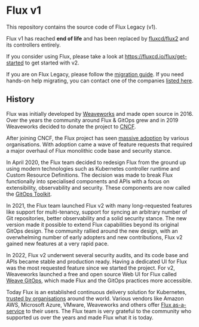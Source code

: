 # Flux v1

This repository contains the source code of Flux Legacy (v1).

Flux v1 has reached **end of life** and has been replaced by [fluxcd/flux2](https://github.com/fluxcd/flux2)
and its controllers entirely.

If you consider using Flux, please take a look at <https://fluxcd.io/flux/get-started>
to get started with v2.

If you are on Flux Legacy, please follow the [migration guide](https://fluxcd.io/flux/migration).
If you need hands-on help migrating, you can contact one of the companies
[listed here](https://fluxcd.io/support/#my-employer-needs-additional-help).

## History

Flux was initially developed by [Weaveworks](https://weave.works) and made open source in 2016.
Over the years the community around Flux & GitOps grew and in 2019 Weaveworks decided to donate
the project to [CNCF](https://cncf.io).

After joining CNCF, the Flux project has seen [massive adoption](https://fluxcd.io/adopters/)
by various organisations. With adoption came a wave of feature requests
that required a major overhaul of Flux monolithic code base and security stance.

In April 2020, the Flux team decided to redesign Flux from the ground up using modern
technologies such as Kubernetes controller runtime and Custom Resource Definitions.
The decision was made to break Flux functionally into specialised components and APIs
with a focus on extensibility, observability and security.
These components are now called the [GitOps Toolkit](https://fluxcd.io/flux/components/).

In 2021, the Flux team launched Flux v2 with many long-requested features like
support for multi-tenancy, support for syncing an arbitrary number of Git repositories,
better observability and a solid security stance. The new version made it possible
to extend Flux capabilities beyond its original GitOps design. The community rallied
around the new design, with an overwhelming number of early adopters and
new contributions, Flux v2 gained new features at a very rapid pace.

In 2022, Flux v2 underwent several security audits, and its code base and APIs became stable
and production ready. Having a dedicated UI for Flux was the most requested feature since we
started the project. For v2, Weaveworks launched a free and open source Web UI for Flux called
[Weave GitOps](https://github.com/weaveworks/weave-gitops), which made Flux and the GitOps
practices more accessible.

Today Flux is an established continuous delivery solution for Kubernetes,
[trusted by organisations](https://fluxcd.io/adopters/) around the world.
Various vendors like Amazon AWS, Microsoft Azure, VMware, Weaveworks
and others offer [Flux as-a-service](https://fluxcd.io/ecosystem/) to their users.
The Flux team is very grateful to the community who supported us over the
years and made Flux what it is today.
